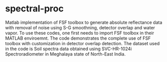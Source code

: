 # spectral-proc
Matlab implementation of FSF toolbox to generate absolute reflectance data with removal of noise using S-G smoothning, detector overlap and water vapor. To use these codes, one first needs to import FSF toolbox in their MATLAB enviroemnt. The code demonstrates the complete use of FSF toolbox with customization in detector overlap detection. The dataset used in the code is Soil spectra data obtained using SVC-HR-1024i Spectroradiometer in Meghalaya state of North-East India.
